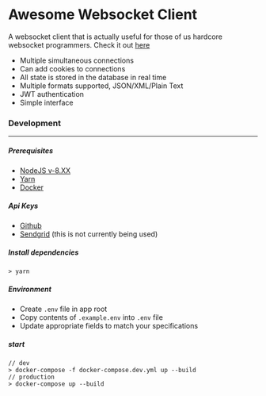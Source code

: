# Awesome Websocket Client

A websocket client that is actually useful for those of us hardcore websocket programmers. Check it out [here](http://websocketclient.com)

- Multiple simultaneous connections
- Can add cookies to connections
- All state is stored in the database in real time
- Multiple formats supported, JSON/XML/Plain Text
- JWT authentication
- Simple interface

### Development

---

##### Prerequisites

- [NodeJS v-8.XX](https://nodejs.org/en/download/) 
- [Yarn](https://yarnpkg.com/en/)
- [Docker](https://www.docker.com/)

##### Api Keys

- [Github](https://github.com)
- [Sendgrid](https://sendgrid.com) (this is not currently being used)

##### Install dependencies

```
> yarn
```

##### Environment

- Create `.env` file in app root
- Copy contents of `.example.env` into `.env` file
- Update appropriate fields to match your specifications

##### start

```
// dev
> docker-compose -f docker-compose.dev.yml up --build
// production
> docker-compose up --build
```
